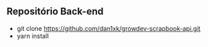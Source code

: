 ## Repositório Back-end ##
- git clone https://github.com/dan1xk/growdev-scrapbook-api.git
- yarn install
